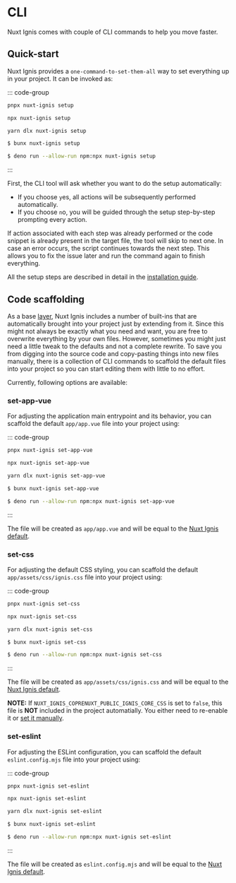 # CLI

Nuxt Ignis comes with couple of CLI commands to help you move faster.

## Quick-start

Nuxt Ignis provides a `one-command-to-set-them-all` way to set everything up in your project. It can be invoked as:

::: code-group
```sh [pnpm]
pnpx nuxt-ignis setup
```

```sh [npm]
npx nuxt-ignis setup
```

```sh [yarn]
yarn dlx nuxt-ignis setup
```

```sh [bun]
$ bunx nuxt-ignis setup
```

```sh [deno]
$ deno run --allow-run npm:npx nuxt-ignis setup
```
:::

First, the CLI tool will ask whether you want to do the setup automatically:

- If you choose `y`es, all actions will be subsequently performed automatically.
- If you choose `n`o, you will be guided through the setup step-by-step prompting every action.

If action associated with each step was already performed or the code snippet is already present in the target file, the tool will skip to next one. In case an error occurs, the script continues towards the next step. This allows you to fix the issue later and run the command again to finish everything.

All the setup steps are described in detail in the [installation guide](/1-4-installation.html#setup-steps).

## Code scaffolding

As a base [layer](https://nuxt.com/docs/getting-started/layers), Nuxt Ignis includes a number of built-ins that are automatically brought into your project just by extending from it. Since this might not always be exactly what you need and want, you are free to overwrite everything by your own files. However, sometimes you might just need a little tweak to the defaults and not a complete rewrite. To save you from digging into the source code and copy-pasting things into new files manually, there is a collection of CLI commands to scaffold the default files into your project so you can start editing them with little to no effort.

Currently, following options are available:

### set-app-vue

For adjusting the application main entrypoint and its behavior, you can scaffold the default `app/app.vue` file into your project using:

::: code-group
```sh [pnpm]
pnpx nuxt-ignis set-app-vue
```

```sh [npm]
npx nuxt-ignis set-app-vue
```

```sh [yarn]
yarn dlx nuxt-ignis set-app-vue
```

```sh [bun]
$ bunx nuxt-ignis set-app-vue
```

```sh [deno]
$ deno run --allow-run npm:npx nuxt-ignis set-app-vue
```
:::

The file will be created as `app/app.vue` and will be equal to the [Nuxt Ignis default](https://github.com/AloisSeckar/nuxt-ignis/blob/v0.5.0/core/app/app.vue).

### set-css

For adjusting the default CSS styling, you can scaffold the default `app/assets/css/ignis.css` file into your project using:

::: code-group
```sh [pnpm]
pnpx nuxt-ignis set-css
```

```sh [npm]
npx nuxt-ignis set-css
```

```sh [yarn]
yarn dlx nuxt-ignis set-css
```

```sh [bun]
$ bunx nuxt-ignis set-css
```

```sh [deno]
$ deno run --allow-run npm:npx nuxt-ignis set-css
```
:::

The file will be created as `app/assets/css/ignis.css` and will be equal to the [Nuxt Ignis default](https://github.com/AloisSeckar/nuxt-ignis/blob/v0.5.0/core/app/assets/css/ignis.css).

**NOTE:** If `NUXT_IGNIS_COPRENUXT_PUBLIC_IGNIS_CORE_CSS` is set to `false`, this file is **NOT** included in the project automatially. You either need to re-enable it or [set it manually](https://nuxt.com/docs/4.x/api/nuxt-config#css).

### set-eslint

For adjusting the ESLint configuration, you can scaffold the default `eslint.config.mjs` file into your project using:

::: code-group
```sh [pnpm]
pnpx nuxt-ignis set-eslint
```

```sh [npm]
npx nuxt-ignis set-eslint
```

```sh [yarn]
yarn dlx nuxt-ignis set-eslint
```

```sh [bun]
$ bunx nuxt-ignis set-eslint
```

```sh [deno]
$ deno run --allow-run npm:npx nuxt-ignis set-eslint
```
:::

The file will be created as `eslint.config.mjs` and will be equal to the [Nuxt Ignis default](https://github.com/AloisSeckar/nuxt-ignis/blob/v0.5.0/core/eslint.config.mjs).
